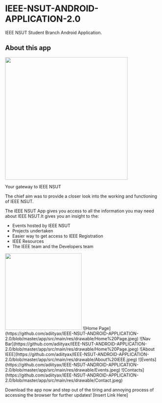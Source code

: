 # IEEE-NSUT-ANDROID-APPLICATION-2.0
IEEE NSUT Student Branch Android Application.

## About this app
<img src = "https://github.com/adiityax/IEEE-NSUT-ANDROID-APPLICATION-2.0/blob/master/app/src/main/res/drawable/logos.png" height="400" width="400"/> 

Your gateway to IEEE NSUT

The chief aim was to provide a closer look into the working and functioning of IEEE NSUT.

The IEEE NSUT App gives you access to all the information you may need about IEEE NSUT.It gives you an insight to the:

- Events hosted by IEEE NSUT
- Projects undertaken
- Easier way to get access to IEEE Registration
- IEEE Resources
- The IEEE team and the Developers team 

<img src = "https://github.com/adiityax/IEEE-NSUT-ANDROID-APPLICATION-2.0/blob/master/app/src/main/res/drawable/Opening%20Screen.jpeg" height="250" width="250" />
![Home Page](https://github.com/adiityax/IEEE-NSUT-ANDROID-APPLICATION-2.0/blob/master/app/src/main/res/drawable/Home%20Page.jpeg)
![Nav Bar](https://github.com/adiityax/IEEE-NSUT-ANDROID-APPLICATION-2.0/blob/master/app/src/main/res/drawable/Home%20Page.jpeg)
![About IEEE](https://github.com/adiityax/IEEE-NSUT-ANDROID-APPLICATION-2.0/blob/master/app/src/main/res/drawable/About%20IEEE.jpeg)
![Events](https://github.com/adiityax/IEEE-NSUT-ANDROID-APPLICATION-2.0/blob/master/app/src/main/res/drawable/Events.jpeg)
![Contacts](https://github.com/adiityax/IEEE-NSUT-ANDROID-APPLICATION-2.0/blob/master/app/src/main/res/drawable/Contact.jpeg)

Download the app now and step out of the tiring and annoying process of accessing the browser for further updates!
[Insert Link Here]

